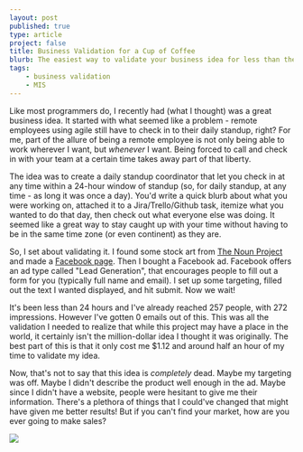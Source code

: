 ```yaml
---
layout: post
published: true
type: article
project: false
title: Business Validation for a Cup of Coffee
blurb: The easiest way to validate your business idea for less than the price of a cup of coffee
tags:
    - business validation
    - MIS
---
```


Like most programmers do, I recently had (what I thought) was a great business idea. It started with what seemed like a problem - remote employees using agile still have to check in to their daily standup, right? For me, part of the allure of being a remote employee is not only being able to work wherever I want, but *whenever* I want. Being forced to call and check in with your team at a certain time takes away part of that liberty.

The idea was to create a daily standup coordinator that let you check in at any time within a 24-hour window of standup (so, for daily standup, at any time - as long it was once a day). You'd write a quick blurb about what you were working on, attached it to a Jira/Trello/Github task, itemize what you wanted to do that day, then check out what everyone else was doing. It seemed like a great way to stay caught up with your time without having to be in the same time zone (or even continent) as they are. 

So, I set about validating it. I found some stock art from [The Noun Project](https://thenounproject.com/term/desk/11680/) and made a [Facebook page](http://facebook.com/standbyapp). Then I bought a Facebook ad. Facebook offers an ad type called "Lead Generation", that encourages people to fill out a form for you (typically full name and email). I set up some targeting, filled out the text I wanted displayed, and hit submit. Now we wait!

It's been less than 24 hours and I've already reached 257 people, with 272 impressions. However I've gotten 0 emails out of this. This was all the validation I needed to realize that while this project may have a place in the world, it certainly isn't the million-dollar idea I thought it was originally. The best part of this is that it only cost me $1.12 and around half an hour of my time to validate my idea.

Now, that's not to say that this idea is *completely* dead. Maybe my targeting was off. Maybe I didn't describe the product well enough in the ad. Maybe since I didn't have a website, people were hesitant to give me their information. There's a plethora of things that I could've changed that might have given me better results! But if you can't find your market, how are you ever going to make sales?

![](https://i.imgur.com/qPQNkFm.png)